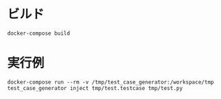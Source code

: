 # ビルド

    docker-compose build

# 実行例

    docker-compose run --rm -v /tmp/test_case_generator:/workspace/tmp test_case_generator inject tmp/test.testcase tmp/test.py
